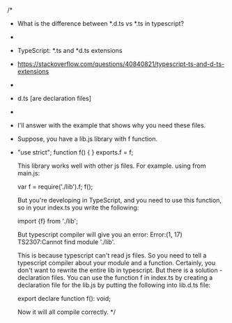 /*
* What is the difference between *.d.ts vs *.ts in typescript?
 * 
 * TypeScript: *.ts and *d.ts extensions
 * https://stackoverflow.com/questions/40840821/typescript-ts-and-d-ts-extensions
 * 
 * d.ts [are declaration files]
 * 
 * I'll answer with the example that shows why you need these files.
 * Suppose, you have a lib.js library with f function.
 * 
    "use strict";
    function f() {
    }
    exports.f = f;

    This library works well with other js files. For example. using from main.js:

    var f = require('./lib').f;
    f();  
    
    
    But you're developing in TypeScript, and you need to use this function, 
    so in your index.ts you write the following:

    import {f} from './lib';

    But typescript compiler will give you an error:
    Error:(1, 17) TS2307:Cannot find module './lib'.

    This is because typescript can't read js files. So you need to tell a typescript compiler about 
    your module and a function. Certainly, you don't want to rewrite the entire lib in typescript. 
    But there is a solution - declaration files. 
    You can use the function f in index.ts by creating a declaration file for the lib.js by 
    putting the following into lib.d.ts file:

    export declare function f(): void;

    Now it will all compile correctly. 
 */
